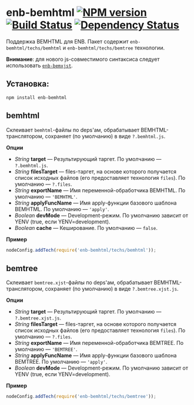 enb-bemhtml [![NPM version](https://badge.fury.io/js/enb-bemhtml.png)](http://badge.fury.io/js/enb-bemhtml) [![Build Status](https://travis-ci.org/enb-make/enb-bemhtml.png?branch=master)](https://travis-ci.org/enb-make/enb-bemhtml) [![Dependency Status](https://gemnasium.com/enb-make/enb-bemhtml.png)](https://gemnasium.com/enb-make/enb-bemhtml)
===========

Поддержка BEMHTML для ENB. Пакет содержит `enb-bemhtml/techs/bemhtml` и `enb-bemhtml/techs/bemtree` технологии.

**Внимание**: для нового js-совместимого синтаксиса следует использовать [`enb-bemxjst`](https://github.com/enb-make/enb-bemxjst.git).

Установка:
----------

```
npm install enb-bemhtml
```

bemhtml
-------

Склеивает `bemhtml`-файлы по deps'ам, обрабатывает BEMHTML-транслятором, сохраняет (по умолчанию) в виде `?.bemhtml.js`.

**Опции**

* *String* **target** — Результирующий таргет. По умолчанию — `?.bemhtml.js`.
* *String* **filesTarget** — files-таргет, на основе которого получается список исходных файлов (его предоставляет технология `files`). По умолчанию — `?.files`.
* *String* **exportName** — Имя переменной-обработчика BEMHTML. По умолчанию — `'BEMHTML'`.
* *String* **applyFuncName** — Имя apply-функции базового шаблона BEMHTML. По умолчанию — `'apply'`.
* *Boolean* **devMode** — Development-режим. По умолчанию зависит от YENV (true, если YENV=development).
* *Boolean* **cache** — Кеширование. По умолчанию — `false`.

**Пример**

```javascript
nodeConfig.addTech(require('enb-bemhtml/techs/bemhtml'));
```

bemtree
-------

Склеивает `bemtree.xjst`-файлы по deps'ам, обрабатывает BEMHTML-транслятором, сохраняет (по умолчанию) в виде `?.bemtree.xjst.js`.

**Опции**

* *String* **target** — Результирующий таргет. По умолчанию — `?.bemtree.xjst.js`.
* *String* **filesTarget** — files-таргет, на основе которого получается список исходных файлов (его предоставляет технология `files`). По умолчанию — `?.files`.
* *String* **exportName** — Имя переменной-обработчика BEMTREE. По умолчанию — `'BEMTREE'`.
* *String* **applyFuncName** — Имя apply-функции базового шаблона BEMTREE. По умолчанию — `'apply'`.
* *Boolean* **devMode** — Development-режим. По умолчанию зависит от YENV (true, если YENV=development).

**Пример**

```javascript
nodeConfig.addTech(require('enb-bemhtml/techs/bemtree'));
```
